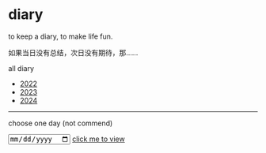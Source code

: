 # diary

to keep a diary, to make life fun.

如果当日没有总结，次日没有期待，那……

all diary

- [2022]
- [2023]
- [2024]

----

choose one day (not commend)

<input type="date" id="diary_date_info" name="oh" value="new Date()" min="2022-10-20" max="new Date()">
<a id="run" href="https://draugus.github.io/diary/"
    onclick="this.href +=
    document.getElementById('diary_date_info').value
    .replace(/-/g, '/')">click me to view</a>

[2022]: ./2022/
[2023]: ./2023/
[2024]: ./2024/
